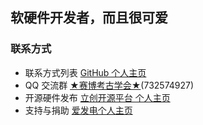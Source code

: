 ## 软硬件开发者，而且很可爱

### 联系方式
* 联系方式列表 [GitHub 个人主页](https://github.com/SnowyIris)
* QQ 交流群 [★赛博考古学会★](https://jq.qq.com/?_wv=1027&k=62Df1llt)(732574927)
* 开源硬件发布 [立创开源平台 个人主页](https://oshwhub.com/snowy_iris)
* 支持与捐助 [爱发电个人主页](https://afdian.net/a/Atranix)
